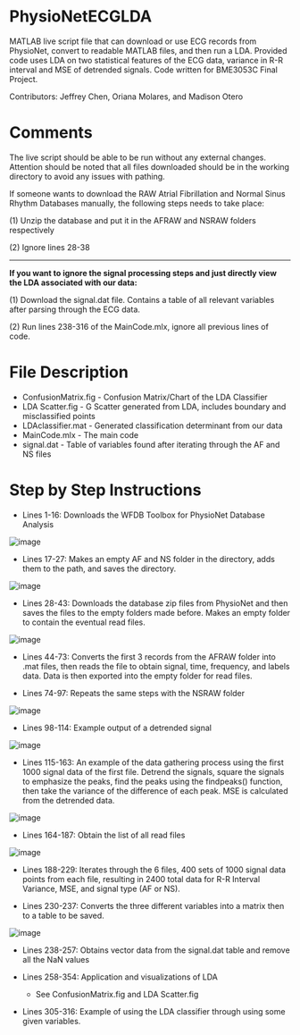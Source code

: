 # PhysioNetECGLDA

MATLAB live script file that can download or use ECG records from PhysioNet, convert to readable MATLAB files, and then run a LDA. Provided code uses LDA on two statistical features of the ECG data, variance in R-R interval and MSE of detrended signals. Code written for BME3053C Final Project. 

Contributors: Jeffrey Chen, Oriana Molares, and Madison Otero

# Comments

The live script should be able to be run without any external changes. Attention should be noted that all files downloaded should be in the working directory to avoid any issues with pathing. 

If someone wants to download the RAW Atrial Fibrillation and Normal Sinus Rhythm Databases manually, the following steps needs to take place:

(1) Unzip the database and put it in the AFRAW and NSRAW folders respectively

(2) Ignore lines 28-38 

---

**If you want to ignore the signal processing steps and just directly view the LDA associated with our data:**

(1) Download the signal.dat file. Contains a table of all relevant variables after parsing through the ECG data.

(2) Run lines 238-316 of the MainCode.mlx, ignore all previous lines of code.

# File Description 

- ConfusionMatrix.fig - Confusion Matrix/Chart of the LDA Classifier
- LDA Scatter.fig - G Scatter generated from LDA, includes boundary and misclassified points
- LDAclassifier.mat - Generated classification determinant from our data
- MainCode.mlx - The main code
- signal.dat - Table of variables found after iterating through the AF and NS files

# Step by Step Instructions

- Lines 1-16: Downloads the WFDB Toolbox for PhysioNet Database Analysis 

![image](https://user-images.githubusercontent.com/70290263/115423947-3c2e4e00-a1cc-11eb-8c30-f03353217bbf.png)

- Lines 17-27: Makes an empty AF and NS folder in the directory, adds them to the path, and saves the directory.

![image](https://user-images.githubusercontent.com/70290263/115424228-7ef02600-a1cc-11eb-821f-edff8d5cc574.png)

- Lines 28-43: Downloads the database zip files from PhysioNet and then saves the files to the empty folders made before. Makes an empty folder to contain the eventual read files.

![image](https://user-images.githubusercontent.com/70290263/115424448-b78fff80-a1cc-11eb-9a4c-cf72932ed8e7.png)

- Lines 44-73: Converts the first 3 records from the AFRAW folder into .mat files, then reads the file to obtain signal, time, frequency, and labels data. Data is then exported into the empty folder for read files. 

- Lines 74-97: Repeats the same steps with the NSRAW folder

![image](https://user-images.githubusercontent.com/70290263/115424857-13f31f00-a1cd-11eb-9ee8-11a22e1be19a.png)

- Lines 98-114: Example output of a detrended signal 

![image](https://user-images.githubusercontent.com/70290263/115425102-4dc42580-a1cd-11eb-8a98-72cbf7b2d008.png)

- Lines 115-163: An example of the data gathering process using the first 1000 signal data of the first file. Detrend the signals, square the signals to emphasize the peaks, find the peaks using the findpeaks() function, then take the variance of the difference of each peak. MSE is calculated from the detrended data. 

![image](https://user-images.githubusercontent.com/70290263/115425397-97147500-a1cd-11eb-9be4-cf7865b9d2b5.png)

- Lines 164-187: Obtain the list of all read files 

![image](https://user-images.githubusercontent.com/70290263/115425714-d9d64d00-a1cd-11eb-85ca-2bb9f17512cf.png)

- Lines 188-229: Iterates through the 6 files, 400 sets of 1000 signal data points from each file, resulting in 2400 total data for R-R Interval Variance, MSE, and signal type (AF or NS).

- Lines 230-237: Converts the three different variables into a matrix then to a table to be saved. 

![image](https://user-images.githubusercontent.com/70290263/115426102-36396c80-a1ce-11eb-8469-7f06aabd4572.png)

- Lines 238-257: Obtains vector data from the signal.dat table and remove all the NaN values

- Lines 258-354: Application and visualizations of LDA
  - See ConfusionMatrix.fig and LDA Scatter.fig

- Lines 305-316: Example of using the LDA classifier through using some given variables. 

